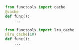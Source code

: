 

```python
from functools import cache
@cache
def func():
	...
```

```python
from functools import lru_cache
@lru_cache(10)
def func():
	...
```
